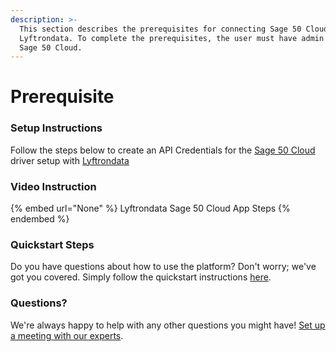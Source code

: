 ```yaml
---
description: >-
  This section describes the prerequisites for connecting Sage 50 Cloud to
  Lyftrondata. To complete the prerequisites, the user must have admin access to
  Sage 50 Cloud.
---
```


# Prerequisite

<mark style="color:blue;"></mark>

### Setup Instructions

Follow the steps below to create an API Credentials for the [Sage 50 Cloud](None) driver setup with [Lyftrondata](https://www.lyftrondata.com)

### Video Instruction

{% embed url="None" %}
Lyftrondata Sage 50 Cloud App Steps
{% endembed %}

### Quickstart Steps

Do you have questions about how to use the platform? Don't worry; we've got you covered. Simply follow the quickstart instructions [here](README.md).

### Questions? <a href="#questions" id="questions"></a>

We're always happy to help with any other questions you might have! [Set up a meeting with our experts](https://www.lyftrondata.com/book-a-meeting/).

